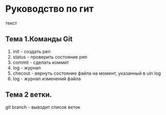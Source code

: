# Руководство по гит
текст
## Тема 1.Команды Git
1. init - создать реп
2. status - проверить состояние реп
3. commit - сделать коммит
4. log - журнал
5. checout - вернуть состояние файла на момент, указанный в uin log
6. log - журнал изменений файла
## Тема 2 ветки.
git branch - выводит список веток

